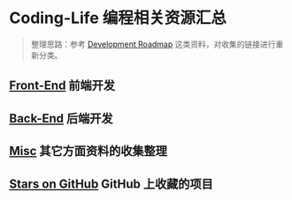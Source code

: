# Coding-Life 编程相关资源汇总

> 整理思路：参考 [Development Roadmap](https://github.com/kamranahmedse/developer-roadmap) 这类资料，对收集的链接进行重新分类。

## [Front-End](https://github.com/Dream4ever/Coding-Life/blob/master/Front-End.md) 前端开发

## [Back-End](https://github.com/Dream4ever/Coding-Life/blob/master/Back-End/Back-End.md) 后端开发

## [Misc](https://github.com/Dream4ever/Coding-Life/blob/master/Misc.md) 其它方面资料的收集整理

## [Stars on GitHub](https://github.com/Dream4ever/Coding-Life/blob/master/Stars-On-Github.md) GitHub 上收藏的项目
